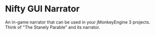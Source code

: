 Nifty GUI Narrator
==============

An in-game narrator that can be used in your jMonkeyEngine 3 projects. Think of "The Stanely Parable" and its narrator.
